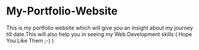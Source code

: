 # My-Portfolio-Website

This is my portfolio website which will give you an insight about my journey till date.This will also help you in seeing my Web Development skills ( Hope You Like Them ;-) )

